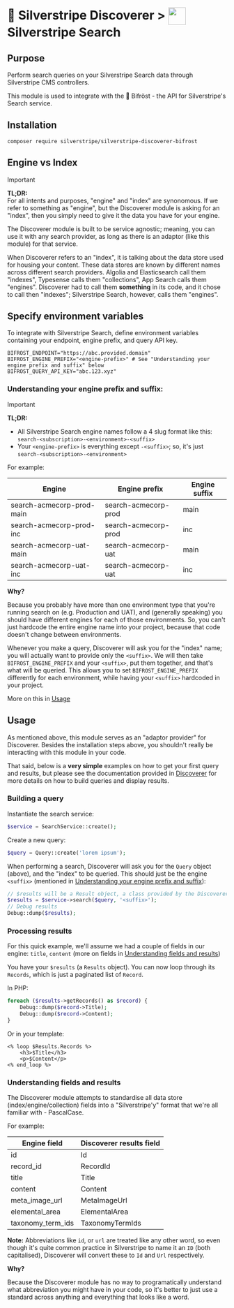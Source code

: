 # 🧭 Silverstripe Discoverer > <img src="https://www.silverstripe.com/favicon.ico" style="height:40px; vertical-align:middle"/> Silverstripe Search

## Purpose

Perform search queries on your Silverstripe Search data through Silverstripe CMS controllers.

This module is used to integrate with the 🌈 Bifröst - the API for Silverstripe's Search service.

## Installation

```shell script
composer require silverstripe/silverstripe-discoverer-bifrost
```

## Engine vs Index

> [!IMPORTANT]
> **TL;DR:**\
> For all intents and purposes, "engine" and "index" are synonomous. If we refer to something as "engine", but the Discoverer module is asking for an "index", then you simply need to give it the data you have for your engine.

The Discoverer module is built to be service agnostic; meaning, you can use it with any search provider, as long as
there is an adaptor (like this module) for that service.

When Discoverer refers to an "index", it is talking about the data store used for housing your content. These data
stores are known by different names across different search providers. Algolia and Elasticsearch call them "indexes",
Typesense calls them "collections", App Search calls them "engines". Discoverer had to call them **something** in its
code, and it chose to call then "indexes"; Silverstripe Search, however, calls them "engines".

## Specify environment variables

To integrate with Silverstripe Search, define environment variables containing your endpoint, engine prefix, and
query API key.

```
BIFROST_ENDPOINT="https://abc.provided.domain"
BIFROST_ENGINE_PREFIX="<engine-prefix>" # See "Understanding your engine prefix and suffix" below
BIFROST_QUERY_API_KEY="abc.123.xyz"
```

### Understanding your engine prefix and suffix:

> [!IMPORTANT]
> **TL;DR:**
> - All Silverstripe Search engine names follow a 4 slug format like this: `search-<subscription>-<environment>-<suffix>`
> - Your `<engine-prefix>` is everything except `-<suffix>`; so, it's just `search-<subscription>-<environment>`

For example:

| Engine                    | Engine prefix        | Engine suffix |
|---------------------------|----------------------|---------------|
| search-acmecorp-prod-main | search-acmecorp-prod | main          |
| search-acmecorp-prod-inc  | search-acmecorp-prod | inc           |
| search-acmecorp-uat-main  | search-acmecorp-uat  | main          |
| search-acmecorp-uat-inc   | search-acmecorp-uat  | inc           |

**Why?**

Because you probably have more than one environment type that you're running search on (e.g. Production and UAT), and
(generally speaking) you should have different engines for each of those environments. So, you can't just hardcode
the entire engine name into your project, because that code doesn't change between environments.

Whenever you make a query, Discoverer will ask you for the "index" name; you will actually want to provide only the
`<suffix>`. We will then take `BIFROST_ENGINE_PREFIX` and your `<suffix>`, put them together, and that's what will be
queried. This allows you to set `BIFROST_ENGINE_PREFIX` differently for each environment, while having your `<suffix>`
hardcoded in your project.

More on this in [Usage](#usage)

## Usage

As mentioned above, this module serves as an "adaptor provider" for Discoverer. Besides the installation steps above,
you shouldn't really be interacting with this module in your code.

That said, below is a **very simple** examples on how to get your first query and results, but please see the
documentation provided in [Discoverer](https://github.com/silverstripeltd/silverstripe-discoverer) for more details on how to build queries and display results.

### Building a query

Instantiate the search service:

```php
$service = SearchService::create();
```

Create a new query:

```php
$query = Query::create('lorem ipsum');
```

When performing a search, Discoverer will ask you for the `Query` object (above), and the "index" to be queried. This
should just be the engine `<suffix>` (mentioned in [Understanding your engine prefix and suffix](#understanding-your-engine-prefix-and-suffix)):

```php
// $results will be a Result object, a class provided by the Discoverer module
$results = $service->search($query, '<suffix>');
// Debug results
Debug::dump($results);
```

### Processing results

For this quick example, we'll assume we had a couple of fields in our engine: `title`, `content` (more on fields in
[Understanding fields and results](#understanding-fields-and-results))

You have your `$results` (a `Results` object). You can now loop through its `Records`, which is just a paginated list
of `Record`.

In PHP:

```php
foreach ($results->getRecords() as $record) {
    Debug::dump($record->Title);
    Debug::dump($record->Content);
}
```

Or in your template:

```silverstripe
<% loop $Results.Records %>
    <h3>$Title</h3>
    <p>$Content</p>
<% end_loop %>
```

### Understanding fields and results

The Discoverer module attempts to standardise all data store (index/engine/collection) fields into a "Silverstripe'y"
format that we're all familiar with - PascalCase.

For example:

| Engine field      | Discoverer results field |
|-------------------|--------------------------|
| id                | Id                       |
| record_id         | RecordId                 |
| title             | Title                    |
| content           | Content                  |
| meta_image_url    | MetaImageUrl             |
| elemental_area    | ElementalArea            |
| taxonomy_term_ids | TaxonomyTermIds          |

**Note:** Abbreviations like `id`, or `url` are treated like any other word, so even though it's quite common practice
in Silverstripe to name it an `ID` (both capitalised), Discoverer will convert these to `Id` and `Url` respectively.

**Why?**

Because the Discoverer module has no way to programatically understand what abbreviation you might have in your code,
so it's better to just use a standard across anything and everything that looks like a word.
